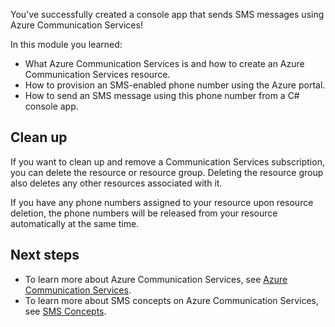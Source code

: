 You've successfully created a console app that sends SMS messages using Azure Communication Services!

In this module you learned:

* What Azure Communication Services is and how to create an Azure Communication Services resource.
* How to provision an SMS-enabled phone number using the Azure portal.
* How to send an SMS message using this phone number from a C# console app.

## Clean up

If you want to clean up and remove a Communication Services subscription, you can delete the resource or resource group. Deleting the resource group also deletes any other resources associated with it.

If you have any phone numbers assigned to your resource upon resource deletion, the phone numbers will be released from your resource automatically at the same time.

## Next steps

* To learn more about Azure Communication Services, see [Azure Communication Services](/azure/communication-services/).
* To learn more about SMS concepts on Azure Communication Services, see [SMS Concepts](/azure/communication-services/concepts/telephony-sms/concepts).